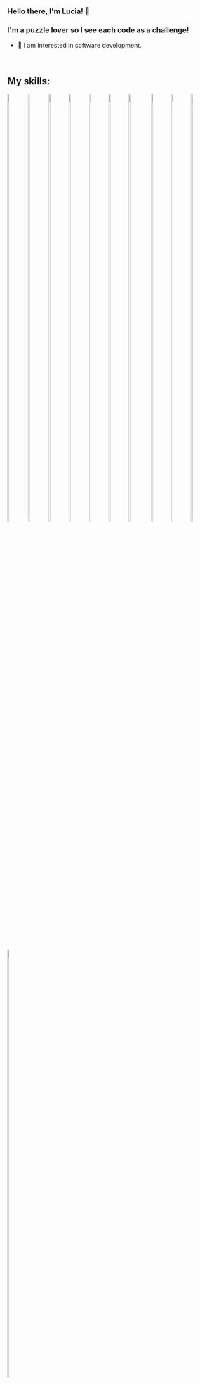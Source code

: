 ### Hello there, I'm Lucia!  👋

### I'm a puzzle lover so I see each code as a challenge!

- 🔭 I am interested in software development. 

&nbsp;

## My skills:
<p align="">
<img width="8.5%" height= "50%" src="https://cdn.icon-icons.com/icons2/2108/PNG/512/javascript_icon_130900.png">
<img width="8.5%" height= "50%" src="https://cdn.icon-icons.com/icons2/112/PNG/512/python_18894.png">
<img width="8.5%" height="50%" src="https://cdn.icon-icons.com/icons2/2415/PNG/512/html_original_wordmark_logo_icon_146478.png" >
<img width="8.5%" height="50%" src="https://cdn.icon-icons.com/icons2/2415/PNG/512/css_original_wordmark_logo_icon_146576.png">
<img width="8%" height="50%" src="https://cdn.icon-icons.com/icons2/2415/PNG/512/react_original_wordmark_logo_icon_146375.png">
<img width="8%" height="50%" src="https://cdn.icon-icons.com/icons2/2415/PNG/512/redux_original_logo_icon_146365.png">
<img width="9.6%" height="50%" src="https://cdn.icon-icons.com/icons2/2415/PNG/512/nodejs_original_wordmark_logo_icon_146412.png">
<img width="8.4%" height="50%" src="https://cdn.icon-icons.com/icons2/2415/PNG/512/postgresql_original_wordmark_logo_icon_146392.png">
<img width="8%" height="50%" src="https://cdn.icon-icons.com/icons2/2415/PNG/512/npm_original_wordmark_logo_icon_146402.png">
<img width="10%" height="50%" src="https://cdn.icon-icons.com/icons2/2415/PNG/512/express_original_wordmark_logo_icon_146528.png">
<img width="8.6%" height="50%" src="https://cdn.icon-icons.com/icons2/2107/PNG/512/file_type_sequelize_icon_130173.png">

&nbsp;

## In progress: 

<img width="8.6%" height="50%" src="https://cdn.icon-icons.com/icons2/2415/PNG/512/django_plain_logo_icon_146558.png">
<img width="8.6%" height="50%" src="https://cdn.icon-icons.com/icons2/2107/PNG/512/file_type_typescript_official_icon_130107.png">

&nbsp;

## Contact Me:

&nbsp;

[![alt text][1.1]][1]
&nbsp;&nbsp;&nbsp;&nbsp;
[![alt text][2.1]][2]
&nbsp;&nbsp;&nbsp;&nbsp;

[1.1]: https://raw.githubusercontent.com/paulrobertlloyd/socialmediaicons/main/linkedin-48x48.png

[1]: https://https://www.linkedin.com/in/lunia98/


[2.1]: https://raw.githubusercontent.com/paulrobertlloyd/socialmediaicons/main/email-48x48.png

[1]: mailto:ayalamilagroslucia@gmail.com
